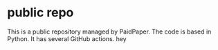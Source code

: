 # public repo

This is a public repository managed by PaidPaper. The code is based in Python. It has several GitHub actions.
hey
